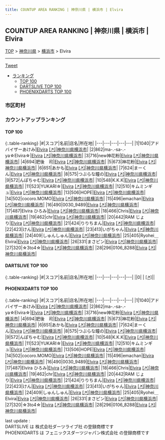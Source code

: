 ```yaml
---
title: COUNTUP AREA RANKING | 神奈川県 | 横浜市 | Elvira
---
```

## COUNTUP AREA RANKING | 神奈川県 | 横浜市 | Elvira

[TOP](/darts/rank/) > [神奈川県](/darts/rank/神奈川県/) > [横浜市](/darts/rank/神奈川県/横浜市/) > Elvira

___

<a href="https://twitter.com/share?ref_src=twsrc%5Etfw" data-text="COUNTUP AREA RANKING | 神奈川県横浜市Elvira" class="twitter-share-button" data-hashtags="DARTSLIVE,PHOENIXDARTS,darts,ダーツ" data-show-count="false">Tweet</a>

* [ランキング](#カウントアップランキング)
    * [TOP 100](#top-100)
    * [DARTSLIVE TOP 100](#dartslive-top-100)
    * [PHOENIXDARTS TOP 100](#phoenixdarts-top-100)

### 市区町村

<ul>

</ul>

### カウントアップランキング

#### TOP 100



{:.table-ranking}
|#|スコア|名前|店名|所在地|
|---|---|---|---|---|
|1|1040|<span class="rank-name-pd">アドバイザーあけみ</span>|<a href="/darts/rank/shops/80402.html">Elvira</a> <a href="https://vs.phoenixdarts.com/jp/shop/shopDetailInfo/s_80402?s_seq=80402">[↗]</a>|<a href="/darts/rank/神奈川県/横浜市">神奈川県横浜市</a>|
|2|862|<span class="rank-name-pd">ma-.-sa-.-ya☆Elvira☆</span>|<a href="/darts/rank/shops/80402.html">Elvira</a> <a href="https://vs.phoenixdarts.com/jp/shop/shopDetailInfo/s_80402?s_seq=80402">[↗]</a>|<a href="/darts/rank/神奈川県/横浜市">神奈川県横浜市</a>|
|3|716|<span class="rank-name-pd">new神花粉</span>|<a href="/darts/rank/shops/80402.html">Elvira</a> <a href="https://vs.phoenixdarts.com/jp/shop/shopDetailInfo/s_80402?s_seq=80402">[↗]</a>|<a href="/darts/rank/神奈川県/横浜市">神奈川県横浜市</a>|
|4|694|<span class="rank-name-pd">肥後　司</span>|<a href="/darts/rank/shops/80402.html">Elvira</a> <a href="https://vs.phoenixdarts.com/jp/shop/shopDetailInfo/s_80402?s_seq=80402">[↗]</a>|<a href="/darts/rank/神奈川県/横浜市">神奈川県横浜市</a>|
|5|673|<span class="rank-name-pd">神花粉</span>|<a href="/darts/rank/shops/80402.html">Elvira</a> <a href="https://vs.phoenixdarts.com/jp/shop/shopDetailInfo/s_80402?s_seq=80402">[↗]</a>|<a href="/darts/rank/神奈川県/横浜市">神奈川県横浜市</a>|
|6|651|<span class="rank-name-pd">あかも</span>|<a href="/darts/rank/shops/80402.html">Elvira</a> <a href="https://vs.phoenixdarts.com/jp/shop/shopDetailInfo/s_80402?s_seq=80402">[↗]</a>|<a href="/darts/rank/神奈川県/横浜市">神奈川県横浜市</a>|
|7|624|<span class="rank-name-pd">まーくん</span>|<a href="/darts/rank/shops/80402.html">Elvira</a> <a href="https://vs.phoenixdarts.com/jp/shop/shopDetailInfo/s_80402?s_seq=80402">[↗]</a>|<a href="/darts/rank/神奈川県/横浜市">神奈川県横浜市</a>|
|8|575|<span class="rank-name-pd">つぶらな瞳の</span>|<a href="/darts/rank/shops/80402.html">Elvira</a> <a href="https://vs.phoenixdarts.com/jp/shop/shopDetailInfo/s_80402?s_seq=80402">[↗]</a>|<a href="/darts/rank/神奈川県/横浜市">神奈川県横浜市</a>|
|9|572|<span class="rank-name-pd">んぽちゃむ</span>|<a href="/darts/rank/shops/80402.html">Elvira</a> <a href="https://vs.phoenixdarts.com/jp/shop/shopDetailInfo/s_80402?s_seq=80402">[↗]</a>|<a href="/darts/rank/神奈川県/横浜市">神奈川県横浜市</a>|
|10|548|<span class="rank-name-pd">K.K.K</span>|<a href="/darts/rank/shops/80402.html">Elvira</a> <a href="https://vs.phoenixdarts.com/jp/shop/shopDetailInfo/s_80402?s_seq=80402">[↗]</a>|<a href="/darts/rank/神奈川県/横浜市">神奈川県横浜市</a>|
|11|523|<span class="rank-name-pd">YUKARI☆</span>|<a href="/darts/rank/shops/80402.html">Elvira</a> <a href="https://vs.phoenixdarts.com/jp/shop/shopDetailInfo/s_80402?s_seq=80402">[↗]</a>|<a href="/darts/rank/神奈川県/横浜市">神奈川県横浜市</a>|
|12|510|<span class="rank-name-pd">キムミンギュ</span>|<a href="/darts/rank/shops/80402.html">Elvira</a> <a href="https://vs.phoenixdarts.com/jp/shop/shopDetailInfo/s_80402?s_seq=80402">[↗]</a>|<a href="/darts/rank/神奈川県/横浜市">神奈川県横浜市</a>|
|13|506|<span class="rank-name-pd">HOPE</span>|<a href="/darts/rank/shops/80402.html">Elvira</a> <a href="https://vs.phoenixdarts.com/jp/shop/shopDetailInfo/s_80402?s_seq=80402">[↗]</a>|<a href="/darts/rank/神奈川県/横浜市">神奈川県横浜市</a>|
|14|502|<span class="rank-name-pd">cocoro.MOMO</span>|<a href="/darts/rank/shops/80402.html">Elvira</a> <a href="https://vs.phoenixdarts.com/jp/shop/shopDetailInfo/s_80402?s_seq=80402">[↗]</a>|<a href="/darts/rank/神奈川県/横浜市">神奈川県横浜市</a>|
|15|496|<span class="rank-name-pd">emachan</span>|<a href="/darts/rank/shops/80402.html">Elvira</a> <a href="https://vs.phoenixdarts.com/jp/shop/shopDetailInfo/s_80402?s_seq=80402">[↗]</a>|<a href="/darts/rank/神奈川県/横浜市">神奈川県横浜市</a>|
|16|490|<span class="rank-name-pd">0030_9489</span>|<a href="/darts/rank/shops/80402.html">Elvira</a> <a href="https://vs.phoenixdarts.com/jp/shop/shopDetailInfo/s_80402?s_seq=80402">[↗]</a>|<a href="/darts/rank/神奈川県/横浜市">神奈川県横浜市</a>|
|17|487|<span class="rank-name-pd">Elvira ひろみ</span>|<a href="/darts/rank/shops/80402.html">Elvira</a> <a href="https://vs.phoenixdarts.com/jp/shop/shopDetailInfo/s_80402?s_seq=80402">[↗]</a>|<a href="/darts/rank/神奈川県/横浜市">神奈川県横浜市</a>|
|18|466|<span class="rank-name-pd">Chris</span>|<a href="/darts/rank/shops/80402.html">Elvira</a> <a href="https://vs.phoenixdarts.com/jp/shop/shopDetailInfo/s_80402?s_seq=80402">[↗]</a>|<a href="/darts/rank/神奈川県/横浜市">神奈川県横浜市</a>|
|19|462|<span class="rank-name-pd">chr</span>|<a href="/darts/rank/shops/80402.html">Elvira</a> <a href="https://vs.phoenixdarts.com/jp/shop/shopDetailInfo/s_80402?s_seq=80402">[↗]</a>|<a href="/darts/rank/神奈川県/横浜市">神奈川県横浜市</a>|
|20|442|<span class="rank-name-pd">RAM じょり</span>|<a href="/darts/rank/shops/80402.html">Elvira</a> <a href="https://vs.phoenixdarts.com/jp/shop/shopDetailInfo/s_80402?s_seq=80402">[↗]</a>|<a href="/darts/rank/神奈川県/横浜市">神奈川県横浜市</a>|
|21|424|<span class="rank-name-pd">りりちまん</span>|<a href="/darts/rank/shops/80402.html">Elvira</a> <a href="https://vs.phoenixdarts.com/jp/shop/shopDetailInfo/s_80402?s_seq=80402">[↗]</a>|<a href="/darts/rank/神奈川県/横浜市">神奈川県横浜市</a>|
|22|423|<span class="rank-name-pd">けん</span>|<a href="/darts/rank/shops/80402.html">Elvira</a> <a href="https://vs.phoenixdarts.com/jp/shop/shopDetailInfo/s_80402?s_seq=80402">[↗]</a>|<a href="/darts/rank/神奈川県/横浜市">神奈川県横浜市</a>|
|23|413|<span class="rank-name-pd">いがちゃん</span>|<a href="/darts/rank/shops/80402.html">Elvira</a> <a href="https://vs.phoenixdarts.com/jp/shop/shopDetailInfo/s_80402?s_seq=80402">[↗]</a>|<a href="/darts/rank/神奈川県/横浜市">神奈川県横浜市</a>|
|24|409|<span class="rank-name-pd">しゅんしゅん</span>|<a href="/darts/rank/shops/80402.html">Elvira</a> <a href="https://vs.phoenixdarts.com/jp/shop/shopDetailInfo/s_80402?s_seq=80402">[↗]</a>|<a href="/darts/rank/神奈川県/横浜市">神奈川県横浜市</a>|
|25|405|<span class="rank-name-pd">Ryohei＿Elvira</span>|<a href="/darts/rank/shops/80402.html">Elvira</a> <a href="https://vs.phoenixdarts.com/jp/shop/shopDetailInfo/s_80402?s_seq=80402">[↗]</a>|<a href="/darts/rank/神奈川県/横浜市">神奈川県横浜市</a>|
|26|331|<span class="rank-name-pd">まさピン</span>|<a href="/darts/rank/shops/80402.html">Elvira</a> <a href="https://vs.phoenixdarts.com/jp/shop/shopDetailInfo/s_80402?s_seq=80402">[↗]</a>|<a href="/darts/rank/神奈川県/横浜市">神奈川県横浜市</a>|
|27|320|<span class="rank-name-pd">☆3to4☆</span>|<a href="/darts/rank/shops/80402.html">Elvira</a> <a href="https://vs.phoenixdarts.com/jp/shop/shopDetailInfo/s_80402?s_seq=80402">[↗]</a>|<a href="/darts/rank/神奈川県/横浜市">神奈川県横浜市</a>|
|28|296|<span class="rank-name-pd">0106_8288</span>|<a href="/darts/rank/shops/80402.html">Elvira</a> <a href="https://vs.phoenixdarts.com/jp/shop/shopDetailInfo/s_80402?s_seq=80402">[↗]</a>|<a href="/darts/rank/神奈川県/横浜市">神奈川県横浜市</a>|


#### DARTSLIVE TOP 100



{:.table-ranking}
|#|スコア|名前|店名|所在地|
|---|---|---|---|---|
||0|<span class="rank-name-dl"> </span>|<a href="/darts/rank/shops/.html"></a> <a href="">[↗]</a>|<a href="/darts/rank//"></a>|


#### PHOENIXDARTS TOP 100



{:.table-ranking}
|#|スコア|名前|店名|所在地|
|---|---|---|---|---|
|1|1040|<span class="rank-name-pd">アドバイザーあけみ</span>|<a href="/darts/rank/shops/80402.html">Elvira</a> <a href="https://vs.phoenixdarts.com/jp/shop/shopDetailInfo/s_80402?s_seq=80402">[↗]</a>|<a href="/darts/rank/神奈川県/横浜市">神奈川県横浜市</a>|
|2|862|<span class="rank-name-pd">ma-.-sa-.-ya☆Elvira☆</span>|<a href="/darts/rank/shops/80402.html">Elvira</a> <a href="https://vs.phoenixdarts.com/jp/shop/shopDetailInfo/s_80402?s_seq=80402">[↗]</a>|<a href="/darts/rank/神奈川県/横浜市">神奈川県横浜市</a>|
|3|716|<span class="rank-name-pd">new神花粉</span>|<a href="/darts/rank/shops/80402.html">Elvira</a> <a href="https://vs.phoenixdarts.com/jp/shop/shopDetailInfo/s_80402?s_seq=80402">[↗]</a>|<a href="/darts/rank/神奈川県/横浜市">神奈川県横浜市</a>|
|4|694|<span class="rank-name-pd">肥後　司</span>|<a href="/darts/rank/shops/80402.html">Elvira</a> <a href="https://vs.phoenixdarts.com/jp/shop/shopDetailInfo/s_80402?s_seq=80402">[↗]</a>|<a href="/darts/rank/神奈川県/横浜市">神奈川県横浜市</a>|
|5|673|<span class="rank-name-pd">神花粉</span>|<a href="/darts/rank/shops/80402.html">Elvira</a> <a href="https://vs.phoenixdarts.com/jp/shop/shopDetailInfo/s_80402?s_seq=80402">[↗]</a>|<a href="/darts/rank/神奈川県/横浜市">神奈川県横浜市</a>|
|6|651|<span class="rank-name-pd">あかも</span>|<a href="/darts/rank/shops/80402.html">Elvira</a> <a href="https://vs.phoenixdarts.com/jp/shop/shopDetailInfo/s_80402?s_seq=80402">[↗]</a>|<a href="/darts/rank/神奈川県/横浜市">神奈川県横浜市</a>|
|7|624|<span class="rank-name-pd">まーくん</span>|<a href="/darts/rank/shops/80402.html">Elvira</a> <a href="https://vs.phoenixdarts.com/jp/shop/shopDetailInfo/s_80402?s_seq=80402">[↗]</a>|<a href="/darts/rank/神奈川県/横浜市">神奈川県横浜市</a>|
|8|575|<span class="rank-name-pd">つぶらな瞳の</span>|<a href="/darts/rank/shops/80402.html">Elvira</a> <a href="https://vs.phoenixdarts.com/jp/shop/shopDetailInfo/s_80402?s_seq=80402">[↗]</a>|<a href="/darts/rank/神奈川県/横浜市">神奈川県横浜市</a>|
|9|572|<span class="rank-name-pd">んぽちゃむ</span>|<a href="/darts/rank/shops/80402.html">Elvira</a> <a href="https://vs.phoenixdarts.com/jp/shop/shopDetailInfo/s_80402?s_seq=80402">[↗]</a>|<a href="/darts/rank/神奈川県/横浜市">神奈川県横浜市</a>|
|10|548|<span class="rank-name-pd">K.K.K</span>|<a href="/darts/rank/shops/80402.html">Elvira</a> <a href="https://vs.phoenixdarts.com/jp/shop/shopDetailInfo/s_80402?s_seq=80402">[↗]</a>|<a href="/darts/rank/神奈川県/横浜市">神奈川県横浜市</a>|
|11|523|<span class="rank-name-pd">YUKARI☆</span>|<a href="/darts/rank/shops/80402.html">Elvira</a> <a href="https://vs.phoenixdarts.com/jp/shop/shopDetailInfo/s_80402?s_seq=80402">[↗]</a>|<a href="/darts/rank/神奈川県/横浜市">神奈川県横浜市</a>|
|12|510|<span class="rank-name-pd">キムミンギュ</span>|<a href="/darts/rank/shops/80402.html">Elvira</a> <a href="https://vs.phoenixdarts.com/jp/shop/shopDetailInfo/s_80402?s_seq=80402">[↗]</a>|<a href="/darts/rank/神奈川県/横浜市">神奈川県横浜市</a>|
|13|506|<span class="rank-name-pd">HOPE</span>|<a href="/darts/rank/shops/80402.html">Elvira</a> <a href="https://vs.phoenixdarts.com/jp/shop/shopDetailInfo/s_80402?s_seq=80402">[↗]</a>|<a href="/darts/rank/神奈川県/横浜市">神奈川県横浜市</a>|
|14|502|<span class="rank-name-pd">cocoro.MOMO</span>|<a href="/darts/rank/shops/80402.html">Elvira</a> <a href="https://vs.phoenixdarts.com/jp/shop/shopDetailInfo/s_80402?s_seq=80402">[↗]</a>|<a href="/darts/rank/神奈川県/横浜市">神奈川県横浜市</a>|
|15|496|<span class="rank-name-pd">emachan</span>|<a href="/darts/rank/shops/80402.html">Elvira</a> <a href="https://vs.phoenixdarts.com/jp/shop/shopDetailInfo/s_80402?s_seq=80402">[↗]</a>|<a href="/darts/rank/神奈川県/横浜市">神奈川県横浜市</a>|
|16|490|<span class="rank-name-pd">0030_9489</span>|<a href="/darts/rank/shops/80402.html">Elvira</a> <a href="https://vs.phoenixdarts.com/jp/shop/shopDetailInfo/s_80402?s_seq=80402">[↗]</a>|<a href="/darts/rank/神奈川県/横浜市">神奈川県横浜市</a>|
|17|487|<span class="rank-name-pd">Elvira ひろみ</span>|<a href="/darts/rank/shops/80402.html">Elvira</a> <a href="https://vs.phoenixdarts.com/jp/shop/shopDetailInfo/s_80402?s_seq=80402">[↗]</a>|<a href="/darts/rank/神奈川県/横浜市">神奈川県横浜市</a>|
|18|466|<span class="rank-name-pd">Chris</span>|<a href="/darts/rank/shops/80402.html">Elvira</a> <a href="https://vs.phoenixdarts.com/jp/shop/shopDetailInfo/s_80402?s_seq=80402">[↗]</a>|<a href="/darts/rank/神奈川県/横浜市">神奈川県横浜市</a>|
|19|462|<span class="rank-name-pd">chr</span>|<a href="/darts/rank/shops/80402.html">Elvira</a> <a href="https://vs.phoenixdarts.com/jp/shop/shopDetailInfo/s_80402?s_seq=80402">[↗]</a>|<a href="/darts/rank/神奈川県/横浜市">神奈川県横浜市</a>|
|20|442|<span class="rank-name-pd">RAM じょり</span>|<a href="/darts/rank/shops/80402.html">Elvira</a> <a href="https://vs.phoenixdarts.com/jp/shop/shopDetailInfo/s_80402?s_seq=80402">[↗]</a>|<a href="/darts/rank/神奈川県/横浜市">神奈川県横浜市</a>|
|21|424|<span class="rank-name-pd">りりちまん</span>|<a href="/darts/rank/shops/80402.html">Elvira</a> <a href="https://vs.phoenixdarts.com/jp/shop/shopDetailInfo/s_80402?s_seq=80402">[↗]</a>|<a href="/darts/rank/神奈川県/横浜市">神奈川県横浜市</a>|
|22|423|<span class="rank-name-pd">けん</span>|<a href="/darts/rank/shops/80402.html">Elvira</a> <a href="https://vs.phoenixdarts.com/jp/shop/shopDetailInfo/s_80402?s_seq=80402">[↗]</a>|<a href="/darts/rank/神奈川県/横浜市">神奈川県横浜市</a>|
|23|413|<span class="rank-name-pd">いがちゃん</span>|<a href="/darts/rank/shops/80402.html">Elvira</a> <a href="https://vs.phoenixdarts.com/jp/shop/shopDetailInfo/s_80402?s_seq=80402">[↗]</a>|<a href="/darts/rank/神奈川県/横浜市">神奈川県横浜市</a>|
|24|409|<span class="rank-name-pd">しゅんしゅん</span>|<a href="/darts/rank/shops/80402.html">Elvira</a> <a href="https://vs.phoenixdarts.com/jp/shop/shopDetailInfo/s_80402?s_seq=80402">[↗]</a>|<a href="/darts/rank/神奈川県/横浜市">神奈川県横浜市</a>|
|25|405|<span class="rank-name-pd">Ryohei＿Elvira</span>|<a href="/darts/rank/shops/80402.html">Elvira</a> <a href="https://vs.phoenixdarts.com/jp/shop/shopDetailInfo/s_80402?s_seq=80402">[↗]</a>|<a href="/darts/rank/神奈川県/横浜市">神奈川県横浜市</a>|
|26|331|<span class="rank-name-pd">まさピン</span>|<a href="/darts/rank/shops/80402.html">Elvira</a> <a href="https://vs.phoenixdarts.com/jp/shop/shopDetailInfo/s_80402?s_seq=80402">[↗]</a>|<a href="/darts/rank/神奈川県/横浜市">神奈川県横浜市</a>|
|27|320|<span class="rank-name-pd">☆3to4☆</span>|<a href="/darts/rank/shops/80402.html">Elvira</a> <a href="https://vs.phoenixdarts.com/jp/shop/shopDetailInfo/s_80402?s_seq=80402">[↗]</a>|<a href="/darts/rank/神奈川県/横浜市">神奈川県横浜市</a>|
|28|296|<span class="rank-name-pd">0106_8288</span>|<a href="/darts/rank/shops/80402.html">Elvira</a> <a href="https://vs.phoenixdarts.com/jp/shop/shopDetailInfo/s_80402?s_seq=80402">[↗]</a>|<a href="/darts/rank/神奈川県/横浜市">神奈川県横浜市</a>|


<div class="footer border-top border-gray-light mt-5 pt-3 text-right text-gray">
    last update : <span style="font-weight: italic" id="foot_last_modified"></span><br />
    DARTSLIVE は 株式会社ダーツライブ社 の登録商標です<br />
    PHOENIXDARTS は フェニックスダーツジャパン株式会社 の登録商標です<br />
</div>

<script src="https://cdnjs.cloudflare.com/ajax/libs/jquery.tablesorter/2.31.3/js/jquery.tablesorter.min.js" integrity="sha512-qzgd5cYSZcosqpzpn7zF2ZId8f/8CHmFKZ8j7mU4OUXTNRd5g+ZHBPsgKEwoqxCtdQvExE5LprwwPAgoicguNg==" crossorigin="anonymous" referrerpolicy="no-referrer"></script>
<link rel="stylesheet" href="https://cdnjs.cloudflare.com/ajax/libs/jquery.tablesorter/2.31.3/css/theme.default.min.css" integrity="sha512-wghhOJkjQX0Lh3NSWvNKeZ0ZpNn+SPVXX1Qyc9OCaogADktxrBiBdKGDoqVUOyhStvMBmJQ8ZdMHiR3wuEq8+w==" crossorigin="anonymous" referrerpolicy="no-referrer" />
<script>
$(function() {
    $(".table-ranking").tablesorter({sortList:[[0, 0]]});
    $("#foot_last_modified").text(formatDate(new Date(document.lastModified), 'yyyy-MM-dd HH:mm:ss'));
});
</script>

<script async src="https://platform.twitter.com/widgets.js" charset="utf-8"></script>